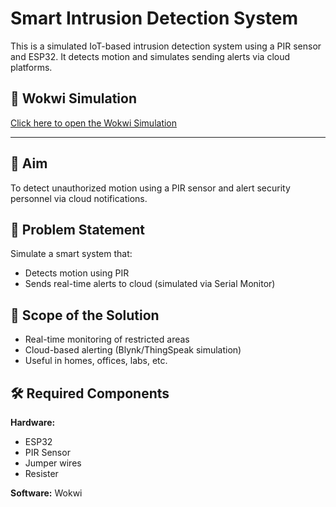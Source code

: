 # Smart Intrusion Detection System

This is a simulated IoT-based intrusion detection system using a PIR sensor and ESP32. It detects motion and simulates sending alerts via cloud platforms.

## 🔗 Wokwi Simulation
[Click here to open the Wokwi Simulation](https://wokwi.com/projects/435200418997540865)

---

## 📌 Aim
To detect unauthorized motion using a PIR sensor and alert security personnel via cloud notifications.

## 🧩 Problem Statement
Simulate a smart system that:
- Detects motion using PIR
- Sends real-time alerts to cloud (simulated via Serial Monitor)

## 🚀 Scope of the Solution
- Real-time monitoring of restricted areas
- Cloud-based alerting (Blynk/ThingSpeak simulation)
- Useful in homes, offices, labs, etc.

## 🛠 Required Components

**Hardware:**
- ESP32
- PIR Sensor
- Jumper wires
- Resister

**Software:**
 Wokwi





